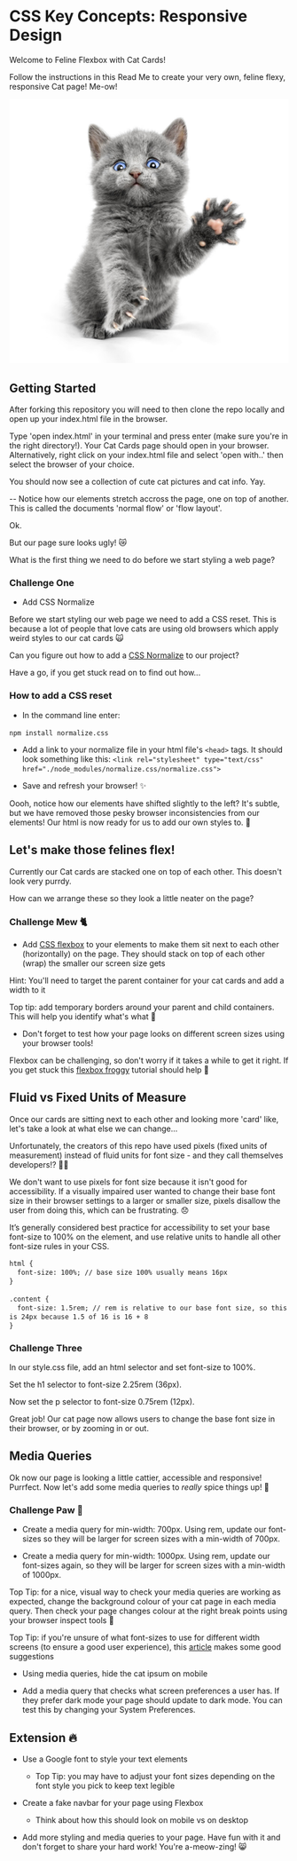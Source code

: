 # CSS Key Concepts: Responsive Design 

Welcome to Feline Flexbox with Cat Cards!

Follow the instructions in this Read Me to create your very own, feline flexy, responsive Cat page! Me-ow!

![Clawy cat](./clawy.jpeg)

## Getting Started

After forking this repository you will need to then clone the repo locally and open up your index.html file in the browser.

Type 'open index.html' in your terminal and press enter (make sure you're in the right directory!). Your Cat Cards page should open in your browser. Alternatively, right click on your index.html file and select 'open with..' then select the browser of your choice.

You should now see a collection of cute cat pictures and cat info. Yay.

-- Notice how our elements stretch accross the page, one on top of another. This is called the documents 'normal flow' or 'flow layout'. 

Ok. 

But our page sure looks ugly! 😿

What is the first thing we need to do before we start styling a web page?

### Challenge One

- Add CSS Normalize

Before we start styling our web page we need to add a CSS reset. This is because a lot of people that love cats are using old browsers which apply weird styles to our cat cards 🙀

Can you figure out how to add a [CSS Normalize](https://necolas.github.io/normalize.css/) to our project? 

Have a go, if you get stuck read on to find out how...


### How to add a CSS reset

- In the command line enter:
 
```npm install normalize.css```

- Add a link to your normalize file in your html file's `<head>` tags. It should look something like this:
`<link rel="stylesheet" type="text/css" href="./node_modules/normalize.css/normalize.css">`

- Save and refresh your browser! ✨

Oooh, notice how our elements have shifted slightly to the left? It's subtle, but we have removed those pesky browser inconsistencies from our elements! Our html is now ready for us to add our own styles to. 🙌

## Let's make those felines flex! 

Currently our Cat cards are stacked one on top of each other. This doesn't look very purrdy. 

How can we arrange these so they look a little neater on the page?

### Challenge Mew 🐈

- Add [CSS flexbox](https://css-tricks.com/snippets/css/a-guide-to-flexbox/) to your elements to make them sit next to each other (horizontally) on the page. They should stack on top of each other (wrap) the smaller our screen size gets

Hint: You'll need to target the parent container for your cat cards and add a width to it

Top tip: add temporary borders around your parent and child containers. This will help you identify what's what 🙂

- Don't forget to test how your page looks on different screen sizes using your browser tools!

Flexbox can be challenging, so don't worry if it takes a while to get it right. If you get stuck this [flexbox froggy](https://flexboxfroggy.com/) tutorial should help 🐸 

## Fluid vs Fixed Units of Measure

Once our cards are sitting next to each other and looking more 'card' like, let's take a look at what else we can change...

Unfortunately, the creators of this repo have used pixels (fixed units of measurement) instead of fluid units for font size - and they call themselves developers!? 🤷‍♀️

We don't want to use pixels for font size because it isn't good for accessibility. If a visually impaired user wanted to change their base font size in their browser settings to a larger or smaller size, pixels disallow the user from doing this, which can be frustrating. 😞 

It’s generally considered best practice for accessibility to set your base font-size to 100% on the <html> element, and use relative units to handle all other font-size rules in your CSS.

```
html {
  font-size: 100%; // base size 100% usually means 16px
}

.content {
  font-size: 1.5rem; // rem is relative to our base font size, so this is 24px because 1.5 of 16 is 16 + 8
}
```

### Challenge Three

In our style.css file, add an html selector and set font-size to 100%.

Set the h1 selector to font-size 2.25rem (36px).

Now set the p selector to font-size 0.75rem (12px).

Great job! Our cat page now allows users to change the base font size in their browser, or by zooming in or out.

## Media Queries

Ok now our page is looking a little cattier, accessible and responsive! Purrfect. Now let's add some media queries to *really* spice things up! 💃

### Challenge Paw 🐾

- Create a media query for min-width: 700px. Using rem, update our font-sizes so they will be larger for screen sizes with a min-width of 700px. 

- Create a media query for min-width: 1000px. Using rem, update our font-sizes again, so they will be larger for screen sizes with a min-width of 1000px.

Top Tip: for a nice, visual way to check your media queries are working as expected, change the background colour of your cat page in each media query. Then check your page changes colour at the right break points using your browser inspect tools 🌈

Top Tip: if you're unsure of what font-sizes to use for different width screens (to ensure a good user experience), this [article](https://learnui.design/blog/mobile-desktop-website-font-size-guidelines.html) makes some good suggestions

- Using media queries, hide the cat ipsum on mobile 

- Add a media query that checks what screen preferences a user has. If they prefer dark mode your page should update to dark mode. You can test this by changing your System Preferences.

## Extension 🔥

* Use a Google font to style your text elements
    - Top Tip: you may have to adjust your font sizes depending on the font style you pick to keep text legible

* Create a fake navbar for your page using Flexbox
    - Think about how this should look on mobile vs on desktop

* Add more styling and media queries to your page. Have fun with it and don't forget to share your hard work! You're a-meow-zing! 😸


